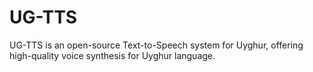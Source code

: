 # UG-TTS
UG-TTS is an open-source Text-to-Speech system for Uyghur, offering high-quality voice synthesis for Uyghur language.

